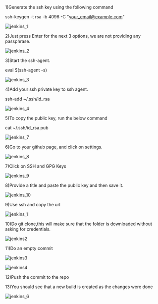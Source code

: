 1)Generate the ssh key using the following command

ssh-keygen -t rsa -b 4096 -C "your_email@example.com"


![jenkins_1](https://user-images.githubusercontent.com/20787443/50553486-d360f600-0ce2-11e9-8b8e-e01fa0f1c54c.PNG)

2)Just press Enter for the next 3 options, we are not providing any passphrase.

![jenkins_2](https://user-images.githubusercontent.com/20787443/50553494-f7243c00-0ce2-11e9-81ec-30caec3bcc85.PNG)

3)Start the ssh-agent.

eval $(ssh-agent -s)

![jenkins_3](https://user-images.githubusercontent.com/20787443/50553515-3e123180-0ce3-11e9-8451-00c85b8a8fca.PNG)


4)Add your ssh private key to ssh agent.

ssh-add ~/.ssh/id_rsa

![jenkins_4](https://user-images.githubusercontent.com/20787443/50553541-b5e05c00-0ce3-11e9-9f42-43fabe5e0c5b.PNG)


5)To copy the public key, run the below command

cat ~/.ssh/id_rsa.pub

![jenkins_7](https://user-images.githubusercontent.com/20787443/50553678-415aec80-0ce6-11e9-97e3-090780345aa6.PNG)


6)Go to your github page, and click on settings.

![jenkins_8](https://user-images.githubusercontent.com/20787443/50553702-aca4be80-0ce6-11e9-9d04-e9a657a09e23.PNG)

7)Click on SSH and GPG Keys

![jenkins_9](https://user-images.githubusercontent.com/20787443/50553703-ad3d5500-0ce6-11e9-987a-3010c62e8453.PNG)

8)Provide a title and paste the public key and then save it.

![jenkins_10](https://user-images.githubusercontent.com/20787443/50553704-ad3d5500-0ce6-11e9-9b7c-96f1ba664a51.PNG)


9)Use ssh and copy the url

![jenkins_1](https://user-images.githubusercontent.com/20787443/50621903-24235980-0f44-11e9-9ee4-f5c1184c2458.PNG)

10)Do git clone,this will make sure that the folder is downloaded without asking for credentials.


![jenkins2](https://user-images.githubusercontent.com/20787443/50621906-24235980-0f44-11e9-9c68-bf7f1e6ee2c6.PNG)

11)Do an empty commit

![jenkins3](https://user-images.githubusercontent.com/20787443/50621907-24bbf000-0f44-11e9-88bb-711d8764bae3.PNG)

![jenkins4](https://user-images.githubusercontent.com/20787443/50621908-24bbf000-0f44-11e9-8c15-0fe6655cd1f9.PNG)


12)Push the commit to the repo


13)You should see that a new build is created as the changes were done

![jenkins_6](https://user-images.githubusercontent.com/20787443/50621905-24235980-0f44-11e9-8e76-09e3d268cdef.PNG)
